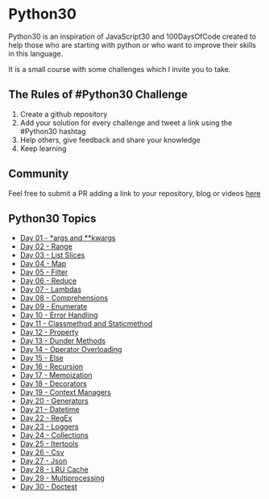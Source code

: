 # Python30

Python30 is an inspiration of JavaScript30 and 100DaysOfCode created to help those who are starting with python or who want to improve their skills in this language.

It is a small course with some challenges which I invite you to take.

## The Rules of #Python30 Challenge

1. Create a github repository
2. Add your solution for every challenge and tweet a link using the #Python30 hashtag
3. Help others, give feedback and share your knowledge
4. Keep learning

## Community

Feel free to submit a PR adding a link to your repository, blog or videos [here](COMMUNITY.md)

## Python30 Topics

* [Day 01 - *args and **kwargs](Day%2001%20-%20args%20and%20kwargs/)
* [Day 02 - Range](Day%2002%20-%20Range/)
* [Day 03 - List Slices](Day%2003%20-%20List%20Slices/)
* [Day 04 - Map](Day%2004%20-%20Map/)
* [Day 05 - Filter](Day%2005%20-%20Filter/)
* [Day 06 - Reduce](Day%2006%20-%20Reduce/)
* [Day 07 - Lambdas](Day%2007%20-%20Lambdas/)
* [Day 08 - Comprehensions](Day%2008%20-%20Comprehensions/)
* [Day 09 - Enumerate](Day%2009%20-%20Enumerate/)
* [Day 10 - Error Handling](Day%2010%20-%20Error%20Handling/)
* [Day 11 - Classmethod and Staticmethod](Day%2011%20-%20Classmethod%20and%20Staticmethod/)
* [Day 12 - Property](Day%2012%20-%20Property/)
* [Day 13 - Dunder Methods](Day%2013%20-%20Dunder%20Methods/)
* [Day 14 - Operator Overloading](Day%2014%20-%20Operator%20Overloading/)
* [Day 15 - Else](Day%2015%20-%20Else/)
* [Day 16 - Recursion](Day%2016%20-%20Recursion/)
* [Day 17 - Memoization](Day%2017%20-%20Memoization/)
* [Day 18 - Decorators](Day%2018%20-%20Decorators/)
* [Day 19 - Context Managers](Day%2019%20-%20Context%20Managers/)
* [Day 20 - Generators](Day%2020%20-%20Generators/)
* [Day 21 - Datetime](Day%2021%20-%20Datetime/)
* [Day 22 - RegEx](Day%2022%20-%20RegEx/)
* [Day 23 - Loggers](Day%2023%20-%20Loggers/)
* [Day 24 - Collections](Day%2024%20-%20Collections/)
* [Day 25 - Itertools](Day%2025%20-%20Itertools/)
* [Day 26 - Csv](Day%2026%20-%20Csv/)
* [Day 27 - Json](Day%2027%20-%20Json/)
* [Day 28 - LRU Cache](Day%2028%20-%20LRU%20Cache/)
* [Day 29 - Multiprocessing](Day%2029%20-%20Multiprocessing/)
* [Day 30 - Doctest](Day%2030%20-%20Doctest/)

